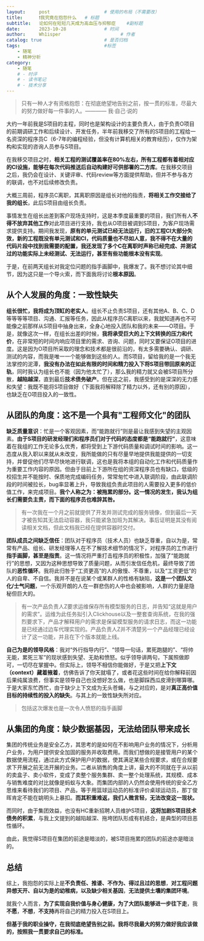 ```yaml
---
layout:     post                    # 使用的布局（不需要改）
title:      ❗我究竟在抱怨什么	# 标题
subtitle:   论如何在短短几天成为高血压与抑郁症 	 #副标题
date:       2023-10-28              # 时间
author:     Wh1isper                      # 作者
catalog: true                       # 是否归档
tags:                               #标签
    - 随笔
    - 精神分析
category:
    - 随笔
    # - 时评
    # - 读书笔记
    # - 技术分享
---
```


> 只有一种人才有资格抱怨：在彻底绝望地告别之前，按一贯的标准，尽最大的努力做好每一件事的人。———— 我·自己·说的

大约一年前我是S项目的主程，同时也是架构设计的主要负责人，由于负责O项目的前期调研工作和后续设计、开发任务，半年前我移交了所有的S项目的工程给一名资深的程序员C（6-7年的编程经验，但没有计算机相关的教育经历），仅作为架构和实现的咨询人员参与S项目。

在我移交项目之时，**相关工程的测试覆盖率在80%左右，所有工程都有着相对应的CI设施，能够在每次代码推送后自动构建好可供部署的二方库**。在我移交项目之后，我仍会在设计、关键评审、代码review等方面提供帮助，但并不参与各方的联调，也不对后续修改负责。

大概三周前，程序员C离职，其离职原因是组长对他的指责，**将相关工作交接给了我的组长**，此后S项目由组长负责。

事情发生在组长出差到客户现场支持时，这是本季度最重要的项目，我们所有人**不得不放弃其他工作**对此项目进行支持，我也从O项目被调到S项目，为客户现场需求提供支持。期间我发现，**原有的单元测试已经无法运行，旧的工程CI大部分失效，新的工程既没有单元测试和CI，代码质量也不尽如人意，我不得不在大量的代码片段中找到我需要的配置，我还发现了多个C在离职时声称已经完成、并测试过的功能实际上未经测试、无法运行，甚至有些功能根本没有实现**。

于是，在前两天组长对我定位问题的指手画脚中，我爆发了。我不想讨论其中细节，因为这只是一个导火索，而下面我将讨论**根本原因**。

## 从个人发展的角度：一致性缺失

**组长很忙，我将成为顶缸的老实人**。组长不止负责S项目，还有其他A、B、C、D等等等等项目、沟通、汇报等任务，因此从程序员C离职以来，我就知道再也不可能像之前那样从S项目中抽身出来，全身心地投入团队和我的未来——O项目。于是，就像这次一样，在组长出差的时候，**我将承受巨大的上下文转换的压力和代价**，在非常短的时间内响应项目里的需求、咨询、问题，同时又要保证O项目的进度。这是因为O项目所采取的理念和技术都是很前沿的，有太多需要确认、调研、测试的内容，而我是唯一一个能够做到这些的人。而S项目，留给我的是一个我无法掌控的泥潭，**我没有办法在如此有限的时间和精力投入下将S项目带回原来的正轨**，同时我认为组长也不能（因为他太忙了），那么我的精力就又会被S项目所分散，**越陷越深**，直到最后**技术债务破产**。但在这之前，我感受到的是深深的无力感和失望：我既不能将S项目做好（下面我将解释除了精力以外，还有别的原因），也缺乏在O项目投入的一致性。

## 从团队的角度：这不是一个具有"工程师文化"的团队

**缺乏质量意识**：忙是一个客观因素，而“能跑就行”则是最让我感到失望的主观因素。**由于S项目的研发经理们和程序员们对于代码的态度都是“能跑就行”**，这意味着在我组的工作无论多么优秀，都将受到上下游代码质量和调试时间的影响。这一态度从我入职以来就从未改变，我所能做的只有尽量早地提供我能提供的一切支持，并督促他们尽早尽快地进行联调，这也是我将本组的自动化工作和代码质量作为重要工作内容的原因。但由于目前上下游所在组的资深程序员也有缺口，低级的校招生并不能按时、保质地完成编码任务，常常匆忙中进入联调阶段，由此联调阶段的时间被拉长，bug率显著上升，导致我组负责此项目的人需要投入更多的低价值工作，来完成项目。**我个人称之为：被拖累的部分。这一情况的发生，我认为组长们需要负主责，而下面的程序员也难辞其咎。**

> 有一次我在一个月之前就提供了开发并测试完成的服务镜像，但到最后一天才被告知其无法启动容器，我只能紧急加班为其解决。事后证明是其没有阅读相关文档，但此文档我已经在提供容器时交付。

**团队成员之间缺乏信任**：团队对于程序员（技术人员）也缺乏尊重，自以为是，常常有产品、组长、研发经理等人在不了解技术细节的情况下，对程序员的工作进行**指手画脚，甚至是指责**。这一情况将严重打击程序员的积极性，加强了“能跑就行”的思想，又因为这种思想导致了质量问题，从而引发信任危机，最终导致了团队的**恶性循环**。我将此归咎于“工资更高”的人的傲慢、不尊重，以及“工资更低”的人的自卑、不自信。我并不是在说某个或某群人的性格有缺陷，**这是一个团队文化/士气问题**，一个乐观开朗的人在一群悲伤的人中也会被影响，人群的力量是隐秘但巨大的。

> 有一次产品负责人Z要求运维保存所有模型服务的日志，并告知“这就是用户的需求”。运维为此任务拟引入Clickhouse以及一整套查询系统，在我的强烈要求下，产品才解释用户的需求是保留模型服务的请求日志，而这一功能是已经通过边车代理实现的。产品负责人Z并不清楚另一个产品经理已经设计了这一功能，并且在下个版本就能上线。

**自己为是的领导风格**：我对“外行指导内行”、“领导一句话，累死跑腿的”、“将帅无能，累死三军”的现状感到失望、无助和愤怒。似乎领导讲两句，下属照做即可，一切尽在掌握中。但实际上，领导不相信你能做好，于是又把**上下文（context）藏着掖着**，仿佛告诉了你天就塌了，或者花这些时间在给你解释前因后果纯属浪费，但事实是领导自己也没想好怎么做，也是脚踩西瓜皮滑到哪算哪。于是大家东忙西忙，由于缺少上下文成为无头苍蝇，与之对应的，是对**真正高价值目标的持续性的投入的缺失**。与其上的一致性缺失所对应。

> 包括这次爆发也是一次令人愤怒的指手画脚

## 从集团的角度：缺少数据基因，无法给团队带来成长

集团的传统业务是安全乙方，其思考的是如何在不影响用户业务的情况下，分析用户业务，为用户提供安全加固的服务并收取费用。而我们想做的是接管用户的某个数据使用流程，通过此方式保护用户的数据，使其满足某些合规要求，或在合规要求下开展之前无法开展的业务。二者从销售的角度上讲，最大的不同就在于从以前的卖盒子、卖小软件，变成了卖整个服务集群、卖一整个处理系统，其规模、成本与销售难度的对比就像是蚂蚁与大象。而集团内部的人仍然会使用传统的安全乙方思维来看待我们的项目、产品，等于用篮球运动员的标准评价桌球运动员，那丁俊晖肯定不能在姚明头上暴扣。**而其积重难返，我们人微言轻，无法改变这一现状。**

而同时，由于集团效益，也没有HC重新招聘人员维护S项目，**这将加剧S项目技术债务的积累**，与我上文提到的越陷越深、拖垮团队形成有机结合，是典型的项目恶性循环。

由此，我觉得S项目在集团的前途是暗淡的，被S项目拖累的团队的前途亦是暗淡的。

## 总结

综上，我抱怨的实际上是**不负责任、推诿、不作为、得过且过的思想**，**对工程问题异想天开、自以为是的幼稚病，以及缺少相关基因**，**无法提供土壤的集团环境**。

就我个人而言，**为了实现自我价值与身心健康，为了大团队能够进一步往下走**，我**不愿**，**不想**，**不支持**再将自己的精力投入在S项目上。

**但基于我的职业操守，在我彻底绝望告别之前。我将尽我最大的努力做好我应该做的，按照我一贯要求自己的标准。**
